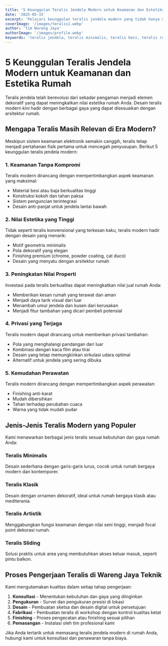 ```yaml
---
title: '5 Keunggulan Teralis Jendela Modern untuk Keamanan dan Estetika Rumah'
date: '2025-05-15'
excerpt: 'Pelajari keunggulan teralis jendela modern yang tidak hanya meningkatkan keamanan rumah tetapi juga mempercantik tampilan eksterior dan interior.'
coverImage: '/images/teralis1.webp'
author: 'Tim Wareng Jaya'
authorImage: '/images/profile.webp'
keywords: 'teralis jendela, teralis minimalis, teralis besi, teralis rumah, jasa teralis'
---
```


# 5 Keunggulan Teralis Jendela Modern untuk Keamanan dan Estetika Rumah

Teralis jendela telah berevolusi dari sekadar pengaman menjadi elemen dekoratif yang dapat meningkatkan nilai estetika rumah Anda. Desain teralis modern kini hadir dengan berbagai gaya yang dapat disesuaikan dengan arsitektur rumah.

## Mengapa Teralis Masih Relevan di Era Modern?

Meskipun sistem keamanan elektronik semakin canggih, teralis tetap menjadi pertahanan fisik pertama untuk mencegah penyusupan. Berikut 5 keunggulan teralis jendela modern:

### 1. Keamanan Tanpa Kompromi

Teralis modern dirancang dengan mempertimbangkan aspek keamanan yang maksimal:
- Material besi atau baja berkualitas tinggi
- Konstruksi kokoh dan tahan paksa
- Sistem penguncian terintegrasi
- Desain anti-panjat untuk jendela lantai bawah

### 2. Nilai Estetika yang Tinggi

Tidak seperti teralis konvensional yang terkesan kaku, teralis modern hadir dengan desain yang menarik:
- Motif geometris minimalis
- Pola dekoratif yang elegan
- Finishing premium (chrome, powder coating, cat duco)
- Desain yang menyatu dengan arsitektur rumah

### 3. Peningkatan Nilai Properti

Investasi pada teralis berkualitas dapat meningkatkan nilai jual rumah Anda:
- Memberikan kesan rumah yang terawat dan aman
- Menjadi daya tarik visual dari luar
- Menambah umur jendela dan kusen dari kerusakan
- Menjadi fitur tambahan yang dicari pembeli potensial

### 4. Privasi yang Terjaga

Teralis modern dapat dirancang untuk memberikan privasi tambahan:
- Pola yang menghalangi pandangan dari luar
- Kombinasi dengan kaca film atau tirai
- Desain yang tetap memungkinkan sirkulasi udara optimal
- Alternatif untuk jendela yang sering dibuka

### 5. Kemudahan Perawatan

Teralis modern dirancang dengan mempertimbangkan aspek perawatan:
- Finishing anti-karat
- Mudah dibersihkan
- Tahan terhadap perubahan cuaca
- Warna yang tidak mudah pudar

## Jenis-Jenis Teralis Modern yang Populer

Kami menawarkan berbagai jenis teralis sesuai kebutuhan dan gaya rumah Anda:

### Teralis Minimalis

Desain sederhana dengan garis-garis lurus, cocok untuk rumah bergaya modern dan kontemporer.

### Teralis Klasik

Desain dengan ornamen dekoratif, ideal untuk rumah bergaya klasik atau mediterania.

### Teralis Artistik

Menggabungkan fungsi keamanan dengan nilai seni tinggi, menjadi focal point dekorasi rumah.

### Teralis Sliding

Solusi praktis untuk area yang membutuhkan akses keluar masuk, seperti pintu balkon.

## Proses Pengerjaan Teralis di Wareng Jaya Teknik

Kami mengutamakan kualitas dalam setiap tahap pengerjaan:

1. **Konsultasi** - Menentukan kebutuhan dan gaya yang diinginkan
2. **Pengukuran** - Survei dan pengukuran presisi di lokasi
3. **Desain** - Pembuatan sketsa dan desain digital untuk persetujuan
4. **Fabrikasi** - Pembuatan teralis di workshop dengan kontrol kualitas ketat
5. **Finishing** - Proses pengecatan atau finishing sesuai pilihan
6. **Pemasangan** - Instalasi oleh tim profesional kami

Jika Anda tertarik untuk memasang teralis jendela modern di rumah Anda, hubungi kami untuk konsultasi dan penawaran tanpa biaya.
